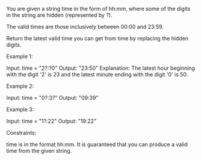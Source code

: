 You are given a string time in the form of  hh:mm, where some of the digits
in the string are hidden (represented by ?).

The valid times are those inclusively between 00:00 and 23:59.

Return the latest valid time you can get from time by replacing the hidden
digits.


Example 1:


Input: time = "2?:?0"
Output: "23:50"
Explanation: The latest hour beginning with the digit '2' is 23 and the
latest minute ending with the digit '0' is 50.


Example 2:


Input: time = "0?:3?"
Output: "09:39"


Example 3:


Input: time = "1?:22"
Output: "19:22"



Constraints:


time is in the format hh:mm.
It is guaranteed that you can produce a valid time from the given string.





